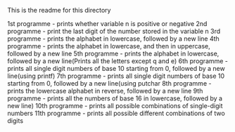 This is the readme for this directory  

1st programme - prints whether variable n is positive or negative
2nd programme - print the last digit of the number stored in the variable n
3rd programme -  prints the alphabet in lowercase, followed by a new line
4th programme -  prints the alphabet in lowercase, and then in uppercase, followed by a new line
5th programme -  prints the alphabet in lowercase, followed by a new line(Prints all the letters except q and e)
6th programme - prints all single digit numbers of base 10 starting from 0, followed by a new line(using printf)
7th programme - prints all single digit numbers of base 10 starting from 0, followed by a new line(using putchar
8th programme - prints the lowercase alphabet in reverse, followed by a new line
9th programme -  prints all the numbers of base 16 in lowercase, followed by a new line)
10th programme - prints all possible combinations of single-digit numbers
11th programme -  prints all possible different combinations of two digits
